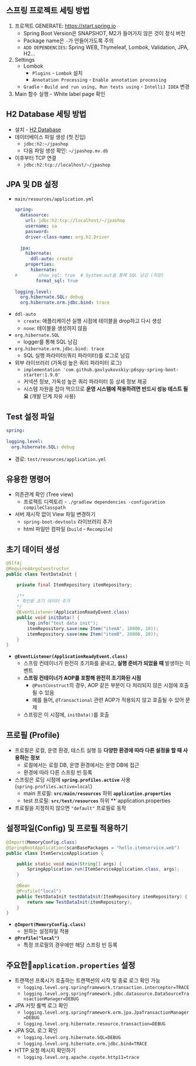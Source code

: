 ## 스프링 프로젝트 세팅 방법
1. 프로젝트 GENERATE: https://start.spring.io
	- Spring Boot Version은 SNAPSHOT, M2가 들어가지 않은 것이 정식 버전
	- Package name은 `-`가 안들어가도록 주의
	- `ADD DEPENDENCIES`: Spring WEB, Thymeleaf, Lombok, Validation, JPA, H2...
2. Settings
	- Lombok
		- `Plugins` - `Lombok` 설치
		- `Annotation Processing` - `Enable annotation processing`
	- `Gradle` - `Build and run using, Run tests using` - `IntelliJ IDEA` 변경
3. Main 함수 실행 - White label page 확인
## H2 Database 세팅 방법
- 설치 - [H2 Database](https://www.h2database.com)
- 데이터베이스 파일 생성 (첫 진입)
	- `jdbc:h2:~/jpashop`
	- 다음 파일 생성 확인: `~/jpashop.mv.db`
- 이후부터 TCP 연결
	- `jdbc:h2:tcp://localhost/~/jpashop`
## JPA 및 DB 설정
- `main/resources/application.yml`
	```yml
	spring:  
	  datasource:  
	    url: jdbc:h2:tcp://localhost/~/jpashop  
	    username: sa  
	    password:  
	    driver-class-name: org.h2.Driver  
	  
	  jpa:  
	    hibernate:  
	      ddl-auto: create  
	    properties:  
	      hibernate:  
	#        show_sql: true  # System.out을 통해 SQL 남김 (지양)
	        format_sql: true  
	  
	logging.level:  
	  org.hibernate.SQL: debug  
	  org.hibernate.orm.jdbc.bind: trace
	```
- `ddl-auto`
	- `create`: 애플리케이션 실행 시점에 테이블을 drop하고 다시 생성
	- `none`: 테이블을 생성하지 않음
- `org.hibernate.SQL`
	- logger를 통해 SQL 남김
- `org.hibernate.orm.jdbc.bind: trace`
	- SQL 실행 파라미터(쿼리 파라미터)를 로그로 남김
- 외부 라이브러리 (가독성 높은 쿼리 파라미터 로그)
	- `implementation 'com.github.gavlyukovskiy:p6spy-spring-boot-starter:1.9.0'`
	- 커넥션 정보, 가독성 높은 쿼리 파라미터 등 상세 정보 제공
	- 시스템 자원을 잡아 먹으므로 **운영 시스템에 적용하려면 반드시 성능 테스트 필요** (개발 단계 자유 사용)
## Test 설정 파일
```yml
spring:
 
logging.level:
  org.hibernate.SQL: debug
```
- 경로: `test/resources/application.yml`
## 유용한 명령어
- 의존관계 확인 (Tree view)
	- 프로젝트 디렉토리 - `./gradlew dependencies -configuration compileClasspath`
- 서버 재시작 없이 View 파일 변경하기
	- `spring-boot-devtools` 라이브러리 추가
	- html 파일만 컴파일 (`build` - `Recompile`)
## 초기 데이터 생성
```java
@Slf4j
@RequiredArgsConstructor
public class TestDataInit {

	private final ItemRepository itemRepository;
	
	/**
	* 확인용 초기 데이터 추가 
	*/
	@EventListener(ApplicationReadyEvent.class)
	public void initData() {
		log.info("test data init");
		itemRepository.save(new Item("itemA", 10000, 10));
		itemRepository.save(new Item("itemB", 20000, 20));
	} 
}
```
- **`@EventListener(ApplicationReadyEvent.class)`**
	- 스프링 컨테이너가 완전히 초기화를 끝내고, **실행 준비가 되었을 때** 발생하는 이벤트
	- **스프링 컨테이너가 AOP를 포함해 완전히 초기화된 시점**
		- `@PostConstruct`의 경우, AOP 같은 부분이 다 처리되지 않은 시점에 호출될 수 있음
		- 예를 들어, `@Transactional` 관련 AOP가 적용되지 않고 호출될 수 있어 문제
	- 스프링은 이 시점에, `initData()`를 호출
## 프로필 (Profile)
- 프로필은 로컬, 운영 환경, 테스트 실행 등 **다양한 환경에 따라 다른 설정을 할 때 사용하는 정보**
	- 로컬에서는 로컬 DB, 운영 환경에서는 운영 DB에 접근
	- 환경에 따라 다른 스프링 빈 등록
- 스프링은 로딩 시점에 **`spring.profiles.active`** 사용 (`spring.profiles.active=local`)
	- main 프로필: **`src/main/resources`** 하위 **`application.properties`**
	- test 프로필: **`src/test/resources`** 하위 **`application.properties
- 프로필을 지정하지 않으면 `"default"` 프로필로 동작
## 설정파일(Config) 및 프로필 적용하기
```java
@Import(MemoryConfig.class)
@SpringBootApplication(scanBasePackages = "hello.itemservice.web")
public class ItemServiceApplication {

	public static void main(String[] args) {
		SpringApplication.run(ItemServiceApplication.class, args);
	}
	
	@Bean
	@Profile("local")
	public TestDataInit testDataInit(ItemRepository itemRepository) {
		return new TestDataInit(itemRepository);
	}
}
```
- **`@Import(MemoryConfig.class)`**
	- 원하는 설정파일 적용
- **`@Profile("local")`**
	- 특정 프로필의 경우에만 해당 스프링 빈 등록
## 주요한`application.properties` 설정
- 트랜잭션 프록시가 호출하는 트랜잭션의 시작 및 종료 로그 확인 가능
	- `logging.level.org.springframework.transaction.interceptor=TRACE`
	- `logging.level.org.springframework.jdbc.datasource.DataSourceTransactionManager=DEBUG`
- JPA 커밋 롤백 로그 확인
	- `logging.level.org.springframework.orm.jpa.JpaTransactionManager=DEBUG`
	- `logging.level.org.hibernate.resource.transaction=DEBUG`
- JPA SQL 로그 확인
	- `logging.level.org.hibernate.SQL=DEBUG`
	- `logging.level.org.hibernate.orm.jdbc.bind=TRACE`
- HTTP 요청 메시지 확인하기
	- `logging.level.org.apache.coyote.http11=trace`
